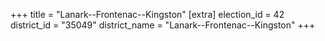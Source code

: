 +++
title = "Lanark--Frontenac--Kingston"
[extra]
election_id = 42
district_id = "35049"
district_name = "Lanark--Frontenac--Kingston"
+++
